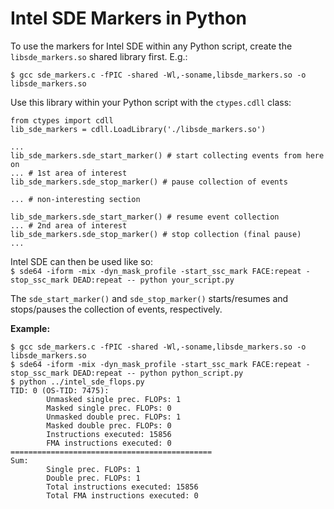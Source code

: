 # Intel SDE Markers in Python
To use the markers for Intel SDE within any Python script, create the `libsde_markers.so` shared library first. E.g.:  
  
`$ gcc sde_markers.c -fPIC -shared -Wl,-soname,libsde_markers.so -o libsde_markers.so`  
  
Use this library within your Python script with the `ctypes.cdll` class:

    from ctypes import cdll
    lib_sde_markers = cdll.LoadLibrary('./libsde_markers.so')
    
    ...
    lib_sde_markers.sde_start_marker() # start collecting events from here on
    ... # 1st area of interest
    lib_sde_markers.sde_stop_marker() # pause collection of events
    
    ... # non-interesting section
    
    lib_sde_markers.sde_start_marker() # resume event collection
    ... # 2nd area of interest
    lib_sde_markers.sde_stop_marker() # stop collection (final pause)
    ...

Intel SDE can then be used like so:  
`$ sde64 -iform -mix -dyn_mask_profile -start_ssc_mark FACE:repeat -stop_ssc_mark DEAD:repeat -- python your_script.py`  
  
The `sde_start_marker()` and `sde_stop_marker()` starts/resumes and stops/pauses the collection of events, respectively.

**Example:**

    $ gcc sde_markers.c -fPIC -shared -Wl,-soname,libsde_markers.so -o libsde_markers.so
    $ sde64 -iform -mix -dyn_mask_profile -start_ssc_mark FACE:repeat -stop_ssc_mark DEAD:repeat -- python python_script.py
    $ python ../intel_sde_flops.py
    TID: 0 (OS-TID: 7475):
            Unmasked single prec. FLOPs: 1
            Masked single prec. FLOPs: 0
            Unmasked double prec. FLOPs: 1
            Masked double prec. FLOPs: 0
            Instructions executed: 15856
            FMA instructions executed: 0
    =============================================
    Sum:
            Single prec. FLOPs: 1
            Double prec. FLOPs: 1
            Total instructions executed: 15856
            Total FMA instructions executed: 0

